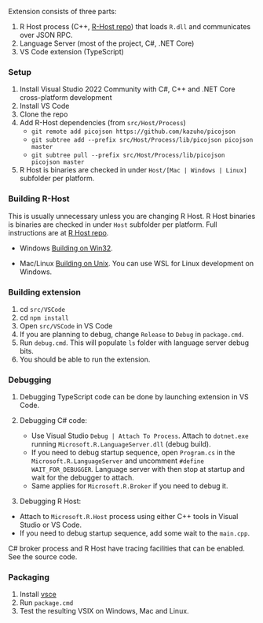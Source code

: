Extension consists of three parts:

1. R Host process (C++, [R-Host repo](https://github.com/MikhailArkhipov/R-Host)) that loads `R.dll` and communicates over JSON RPC.
2. Language Server (most of the project, C#, .NET Core)
3. VS Code extension (TypeScript)

### Setup

1. Install Visual Studio 2022 Community with C#, C++ and .NET Core cross-platform development
2. Install VS Code
3. Clone the repo
4. Add R-Host dependencies (from `src/Host/Process`)
   - `git remote add picojson https://github.com/kazuho/picojson`
   - `git subtree add --prefix src/Host/Process/lib/picojson picojson master`
   - `git subtree pull --prefix src/Host/Process/lib/picojson picojson master`
4. R Host is binaries are checked in under `Host/[Mac | Windows | Linux]` subfolder per platform.

### Building R-Host

This is usually unnecessary unless you are changing R Host. R Host binaries is binaries are checked in under `Host` subfolder per platform. Full instructions are at [R Host repo](https://github.com/MikhailArkhipov/R-Host).

- Windows
  [Building on Win32](https://github.com/MikhailArkhipov/R-Host/blob/master/BUILDING-WIN32.md).

- Mac/Linux
  [Building on Unix](https://github.com/MikhailArkhipov/R-Host/blob/master/BUILDING-UNIX.md). You can use WSL for Linux development on Windows.

### Building extension

1. cd `src/VSCode`
2. cd `npm install`
3. Open `src/VSCode` in VS Code
4. If you are planning to debug, change `Release` to `Debug` in `package.cmd`.
5. Run `debug.cmd`. This will populate `ls` folder with language server debug bits.
6. You should be able to run the extension.

### Debugging

1. Debugging TypeScript code can be done by launching extension in VS Code.
2. Debugging C# code:

   - Use Visual Studio `Debug | Attach To Process`. Attach to `dotnet.exe` running `Microsoft.R.LanguageServer.dll` (debug build).
   - If you need to debug startup sequence, open `Program.cs` in the `Microsoft.R.LanguageServer` and uncomment `#define WAIT_FOR_DEBUGGER`. Language server with then stop at startup and wait for the debugger to attach.
   - Same applies for `Microsoft.R.Broker` if you need to debug it.

3. Debugging R Host:

- Attach to `Microsoft.R.Host` process using either C++ tools in Visual Studio or VS Code.
- If you need to debug startup sequence, add some wait to the `main.cpp`.

C# broker process and R Host have tracing facilities that can be enabled. See the source code.

### Packaging

1. Install [vsce](https://code.visualstudio.com/api/working-with-extensions/publishing-extension)
2. Run `package.cmd`
3. Test the resulting VSIX on Windows, Mac and Linux.
